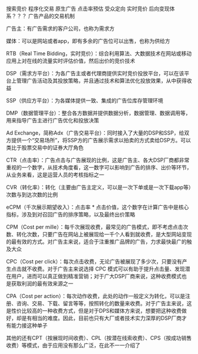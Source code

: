 搜索竞价
程序化交易
原生广告
点击率预估
受众定向
实时竞价
后向变现体系？？？
广告产品的交易机制





广告主：有广告需求的客户公司，也称为需求方

媒体：可以是网站或者app，即有多余的广告位可以出售，也称为供给方

RTB（Real Time Bidding，实时竞价）：综合利用算法、大数据技术在网站或移动应用上对在线的流量实时评估价值，然后出价的竞价技术

DSP（需求方平台）：为各广告主或者代理商提供实时竞价投放平台，可以在该平台上管理广告活动及其投放策略，并且通过技术和算法优化投放效果，从中获得收益

SSP（供应方平台）：为各媒体提供一致、集成的广告位库存管理环境

DMP（数据管理平台）：整合各方数据并提供数据分析，数据管理、数据调用等，用来指导广告主进行广告优化和投放决策

Ad Exchange，简称Adx（广告交易平台）：同时接入了大量的DSP和SSP，给双方提供一个“交易场所”，将SSP方的广告展示需求以拍卖的方式卖给DSP方。可以类比于股票交易中的证券大厅角色

CTR（点击率）：广告点击与广告展现的比例，这是广告主、各大DSP厂商都非常重视的一个数字，从技术角度看，这一数字可以影响到广告的排序、出价等环节，从业务来看，这是运营人员的考核指标之一

CVR（转化率）：转化（主要由广告主定义，可以是一次下单或是一次下载app等）次数与到达次数的比例

eCPM（千次展示期望收入）：点击率 * 点击价值，这个数字在计算广告中是核心指标，涉及到对召回广告的排序策略，以及最终出价策略

CPM（Cost per mille）：每千次展现收费，最常见的广告模式，即不考虑点击次数、转化次数，只要广告在网站上被展现给一千个人看到就收费，是大型网站变现的最有效的方式。对广告主来说，适合于注重推广品牌的广告，力求最快最广的触及大众

CPC（Cost per click）：每次点击收费，无论广告被展现了多少次，只要没有产生点击就不收费。对于广告主来说选择 CPC 模式可以有助于提升点击量、发现潜在用户，进而可以真正做到精准营销；对于广大DSP厂商来说，这种收费模式也是获取利润的最有效来源之一

CPA（Cost per action）：每次动作收费，此处的动作一般定义为转化，可以是注册、咨询、交易、下载、留言等等，按照转化的数量来收费。对于广告主来说，这是性价比较高的一种收费方式，但是对于DPS和媒体方来说，想要把这种收费做好，却是有相当的难度。因此，目前也只有大厂或者技术实力深厚的DSP厂商才有能力接这种单子

其他的还有CPT（按展现时间收费）、CPL（按潜在线索收费）、CPS（按成功销售收费）等模式，由于应用没有那么广泛，在此不一一介绍了